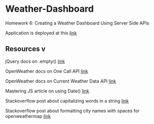 # Weather-Dashboard
Homework 6: Creating a Weather Dashboard Using Server Side APIs

Application is deployed at this [link](https://matthewronaldjohnson.github.io/Weather-Dashboard/)


## Resources v

jQuery docs on .empty() [link](https://api.jquery.com/empty/)

OpenWeather docs on One Call API [link](https://openweathermap.org/api/one-call-api)

OpenWeather docs on Current Weather Data API [link](https://openweathermap.org/current)

Mastering JS article on using Date() [link](https://masteringjs.io/tutorials/fundamentals/tomorrow)

Stackoverflow post about capitalizing words in a string [link](https://stackoverflow.com/questions/196972/convert-string-to-title-case-with-javascript/196991#196991)

Stackoverflow post about formatting city names with spaces for openweathermap [link](https://stackoverflow.com/questions/38872376/get-the-weather-for-cities-with-names-that-contain-spaces-using-openweathermap)
